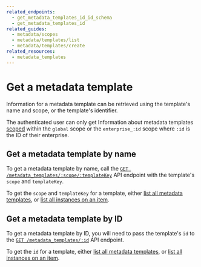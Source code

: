 ```yaml
---
related_endpoints:
  - get_metadata_templates_id_id_schema
  - get_metadata_templates_id
related_guides:
  - metadata/scopes
  - metadata/templates/list
  - metadata/templates/create
related_resources:
  - metadata_templates
---
```


# Get a metadata template

Information for a metadata template can be retrieved using the template's name
and scope, or the template's identifier.

<Message>

  The authenticated user can only get Information about metadata templates
  [scoped][scopes] within the `global` scope or the `enterprise_:id` scope where
  `:id` is  the ID of their enterprise.

</Message>

## Get a metadata template by name

To get a metadata template by name, call the [`GET
/metadata_templates/:scope/:templateKey`][e_by_name] API endpoint with the
template's `scope` and `templateKey`.

<Samples id='get_metadata_templates_id_id_schema' />

<Message>

  To get the `scope` and `templateKey` for a template, either
  [list all metadata templates][g_list_templates], or
  [list all instances on an item][g_list_instances_item].

</Message>

## Get a metadata template by ID

To get a metadata template by ID, you will need to pass the template's
`id` to the [`GET
/metadata_templates/:id`][e_by_id] API endpoint.

<Samples id='get_metadata_templates_id' />

<Message>

  To get the `id` for a template, either
  [list all metadata templates][g_list_templates], or
  [list all instances on an item][g_list_instances_item].
  
</Message>

[e_by_name]: e://get_metadata_templates_id_id_schema
[e_by_id]: e://get_metadata_templates_id
[scopes]: g://metadata/scopes
[g_list_templates]: g://metadata/templates/list
[g_list_instances_item]: g://metadata/instances/list
